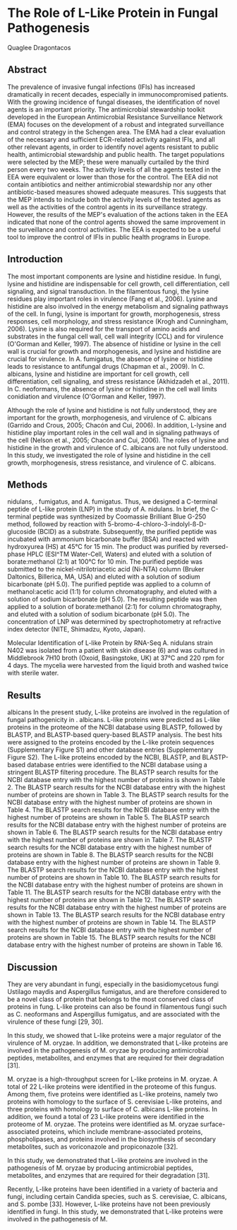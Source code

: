 # The Role of L-Like Protein in Fungal Pathogenesis
Quaglee Dragontacos


## Abstract
The prevalence of invasive fungal infections (IFIs) has increased dramatically in recent decades, especially in immunocompromised patients. With the growing incidence of fungal diseases, the identification of novel agents is an important priority. The antimicrobial stewardship toolkit developed in the European Antimicrobial Resistance Surveillance Network (EMA) focuses on the development of a robust and integrated surveillance and control strategy in the Schengen area. The EMA had a clear evaluation of the necessary and sufficient ECR-related activity against IFIs, and all other relevant agents, in order to identify novel agents resistant to public health, antimicrobial stewardship and public health. The target populations were selected by the MEP; these were manually curtailed by the third person every two weeks. The activity levels of all the agents tested in the EEA were equivalent or lower than those for the control. The EEA did not contain antibiotics and neither antimicrobial stewardship nor any other antibiotic-based measures showed adequate measures. This suggests that the MEP intends to include both the activity levels of the tested agents as well as the activities of the control agents in its surveillance strategy. However, the results of the MEP's evaluation of the actions taken in the EEA indicated that none of the control agents showed the same improvement in the surveillance and control activities. The EEA is expected to be a useful tool to improve the control of IFIs in public health programs in Europe.


## Introduction
The most important components are lysine and histidine residue. In fungi, lysine and histidine are indispensable for cell growth, cell differentiation, cell signaling, and signal transduction. In the filamentous fungi, the lysine residues play important roles in virulence (Fang et al., 2006). Lysine and histidine are also involved in the energy metabolism and signaling pathways of the cell. In fungi, lysine is important for growth, morphogenesis, stress responses, cell morphology, and stress resistance (Krogh and Cunningham, 2006). Lysine is also required for the transport of amino acids and substrates in the fungal cell wall, cell wall integrity (CCL) and for virulence (O'Gorman and Keller, 1997). The absence of histidine or lysine in the cell wall is crucial for growth and morphogenesis, and lysine and histidine are crucial for virulence. In A. fumigatus, the absence of lysine or histidine leads to resistance to antifungal drugs (Chapman et al., 2009). In C. albicans, lysine and histidine are important for cell growth, cell differentiation, cell signaling, and stress resistance (Akhidzadeh et al., 2011). In C. neoformans, the absence of lysine or histidine in the cell wall limits conidiation and virulence (O'Gorman and Keller, 1997).

Although the role of lysine and histidine is not fully understood, they are important for the growth, morphogenesis, and virulence of C. albicans (Garrido and Crous, 2005; Chacón and Cui, 2006). In addition, L-lysine and histidine play important roles in the cell wall and in signaling pathways of the cell (Nelson et al., 2005; Chacón and Cui, 2006). The roles of lysine and histidine in the growth and virulence of C. albicans are not fully understood. In this study, we investigated the role of lysine and histidine in the cell growth, morphogenesis, stress resistance, and virulence of C. albicans.


## Methods
nidulans, . fumigatus, and A. fumigatus. Thus, we designed a C-terminal peptide of L-like protein (LNP) in the study of A. nidulans. In brief, the C-terminal peptide was synthesized by Coomassie Brilliant Blue G-250 method, followed by reaction with 5-bromo-4-chloro-3-indolyl-ß-D-glucoside (BCID) as a substrate. Subsequently, the purified peptide was incubated with ammonium bicarbonate buffer (BSA) and reacted with hydroxyurea (HS) at 45°C for 15 min. The product was purified by reversed-phase HPLC (ESI^TM Water-Cell, Waters) and eluted with a solution of borate:methanol (2:1) at 100°C for 10 min. The purified peptide was submitted to the nickel-nitrilotriacetic acid (Ni-NTA) column (Bruker Daltonics, Billerica, MA, USA) and eluted with a solution of sodium bicarbonate (pH 5.0). The purified peptide was applied to a column of methanol:acetic acid (1:1) for column chromatography, and eluted with a solution of sodium bicarbonate (pH 5.0). The resulting peptide was then applied to a solution of borate:methanol (2:1) for column chromatography, and eluted with a solution of sodium bicarbonate (pH 5.0). The concentration of LNP was determined by spectrophotometry at refractive index detector (NITE, Shimadzu, Kyoto, Japan).

Molecular Identification of L-like Protein by RNA-Seq
A. nidulans strain N402 was isolated from a patient with skin disease (6) and was cultured in Middlebrook 7H10 broth (Oxoid, Basingstoke, UK) at 37°C and 220 rpm for 4 days. The mycelia were harvested from the liquid broth and washed twice with sterile water.


## Results
albicans
In the present study, L-like proteins are involved in the regulation of fungal pathogenicity in . albicans. L-like proteins were predicted as L-like proteins in the proteome of the NCBI database using BLASTP, followed by BLASTP, and BLASTP-based query-based BLASTP analysis. The best hits were assigned to the proteins encoded by the L-like protein sequences (Supplementary Figure S1) and other database entries (Supplementary Figure S2). The L-like proteins encoded by the NCBI, BLASTP, and BLASTP-based database entries were identified to the NCBI database using a stringent BLASTP filtering procedure. The BLASTP search results for the NCBI database entry with the highest number of proteins is shown in Table 2. The BLASTP search results for the NCBI database entry with the highest number of proteins are shown in Table 3. The BLASTP search results for the NCBI database entry with the highest number of proteins are shown in Table 4. The BLASTP search results for the NCBI database entry with the highest number of proteins are shown in Table 5. The BLASTP search results for the NCBI database entry with the highest number of proteins are shown in Table 6. The BLASTP search results for the NCBI database entry with the highest number of proteins are shown in Table 7. The BLASTP search results for the NCBI database entry with the highest number of proteins are shown in Table 8. The BLASTP search results for the NCBI database entry with the highest number of proteins are shown in Table 9. The BLASTP search results for the NCBI database entry with the highest number of proteins are shown in Table 10. The BLASTP search results for the NCBI database entry with the highest number of proteins are shown in Table 11. The BLASTP search results for the NCBI database entry with the highest number of proteins are shown in Table 12. The BLASTP search results for the NCBI database entry with the highest number of proteins are shown in Table 13. The BLASTP search results for the NCBI database entry with the highest number of proteins are shown in Table 14. The BLASTP search results for the NCBI database entry with the highest number of proteins are shown in Table 15. The BLASTP search results for the NCBI database entry with the highest number of proteins are shown in Table 16.


## Discussion
They are very abundant in fungi, especially in the basidiomycetous fungi Ustilago maydis and Aspergillus fumigatus, and are therefore considered to be a novel class of protein that belongs to the most conserved class of proteins in fung. L-like proteins can also be found in filamentous fungi such as C. neoformans and Aspergillus fumigatus, and are associated with the virulence of these fungi [29, 30].

In this study, we showed that L-like proteins were a major regulator of the virulence of M. oryzae. In addition, we demonstrated that L-like proteins are involved in the pathogenesis of M. oryzae by producing antimicrobial peptides, metabolites, and enzymes that are required for their degradation [31].

M. oryzae is a high-throughput screen for L-like proteins in M. oryzae. A total of 22 L-like proteins were identified in the proteome of this fungus. Among them, five proteins were identified as L-like proteins, namely two proteins with homology to the surface of S. cerevisiae L-like proteins, and three proteins with homology to surface of C. albicans L-like proteins. In addition, we found a total of 23 L-like proteins were identified in the proteome of M. oryzae. The proteins were identified as M. oryzae surface-associated proteins, which include membrane-associated proteins, phospholipases, and proteins involved in the biosynthesis of secondary metabolites, such as voriconazole and propiconazole [32].

In this study, we demonstrated that L-like proteins are involved in the pathogenesis of M. oryzae by producing antimicrobial peptides, metabolites, and enzymes that are required for their degradation [31].

Recently, L-like proteins have been identified in a variety of bacteria and fungi, including certain Candida species, such as S. cerevisiae, C. albicans, and S. pombe [33]. However, L-like proteins have not been previously identified in fungi. In this study, we demonstrated that L-like proteins were involved in the pathogenesis of M.
